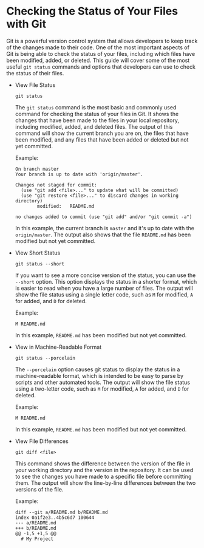 # Checking the Status of Your Files with Git

Git is a powerful version control system that allows developers to keep track of the changes made to their code. One of the most important aspects of Git is being able to check the status of your files, including which files have been modified, added, or deleted. This guide will cover some of the most useful `git status` commands and options that developers can use to check the status of their files.

- View File Status
  ```
  git status
  ```
  The `git status` command is the most basic and commonly used command for checking the status of your files in Git. It shows the changes that have been made to the files in your local repository, including modified, added, and deleted files. The output of this command will show the current branch you are on, the files that have been modified, and any files that have been added or deleted but not yet committed.

  Example:
    ```
    On branch master
    Your branch is up to date with 'origin/master'.

    Changes not staged for commit:
      (use "git add <file>..." to update what will be committed)
      (use "git restore <file>..." to discard changes in working directory)
            modified:   README.md

    no changes added to commit (use "git add" and/or "git commit -a")
    ```
    In this example, the current branch is `master` and it's up to date with the `origin/master`. The output also shows that the file `README.md` has been modified but not yet committed.

- View Short Status
  ```
  git status --short
  ```
  If you want to see a more concise version of the status, you can use the `--short` option. This option displays the status in a shorter format, which is easier to read when you have a large number of files. The output will show the file status using a single letter code, such as `M` for modified, `A` for added, and `D` for deleted.

  Example:
  ```
  M README.md
  ```
  In this example, `README.md` has been modified but not yet committed.

- View in Machine-Readable Format
  ```
  git status --porcelain
  ```
  The `--porcelain` option causes git status to display the status in a machine-readable format, which is intended to be easy to parse by scripts and other automated tools. The output will show the file status using a two-letter code, such as `M` for modified, `A` for added, and `D` for deleted.

  Example:
  ```
  M README.md
  ```
  In this example, `README.md` has been modified but not yet committed.

- View File Differences
  ```
  git diff <file>
  ```
  This command shows the difference between the version of the file in your working directory and the version in the repository. It can be used to see the changes you have made to a specific file before committing them. The output will show the line-by-line differences between the two versions of the file.

  Example:
  ```
  diff --git a/README.md b/README.md
  index 0a1f2e3..4b5c6d7 100644
  --- a/README.md
  +++ b/README.md
  @@ -1,5 +1,5 @@
    # My Project
  ```